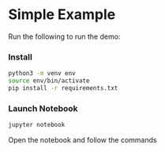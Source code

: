 # **Simple Example**

Run the following to run the demo:

### Install

```bash
python3 -m venv env
source env/bin/activate
pip install -r requirements.txt
```

### Launch Notebook

```bash
jupyter notebook
```

Open the notebook and follow the commands

